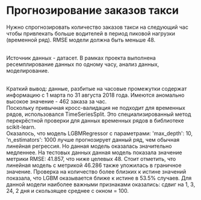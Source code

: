 # Прогнозирование заказов такси
Нужно спрогнозировать количество заказов такси на следующий час чтобы привлекать больше водителей в период пиковой нагрузки (временной ряд). RMSE модели должна быть меньше 48.

<br>Источник данных - датасет. В рамках проекта выполнена ресемплирование данных по одному часу, анализ данных, моделирование.

<br>Краткий вывод: данные, разбитые на часовые промежутки содержат информацию с 1 марта по 31 августа 2018 года. Имеются аномально высокое значение - 462 заказа за час.
<br>Поскольку привычная кросс-валидация не подходит для временных рядов, использовался TimeSeriesSplit. Это специализированный метод перекрёстной проверки для данных временных рядов в библиотеке scikit-learn.
<br>Оказалось, что модель LGBMRegressor с параметрами: 'max_depth': 10, 'n_estimators': 1000 лучше прогнозирует данный ряд, чем обычная линейная регрессия. Но данная модель оказалась значительно медленнее. На тестовых данных данная модель показала значение метрики RMSE: 41.857, что ниже целевых 48. Стоит отметить, что линейная модель с метрикой 46.286 также уложилась в граничное значение. Проверка на количество более близких к истине значений показала, что LGBM оказывается ближе к истине в 53.5% случаев. Для данной модели наиболее важными признаками оказались: сдвиг на 1, 3, 24, 2 дня и скользящее среднее с окном = 100.
